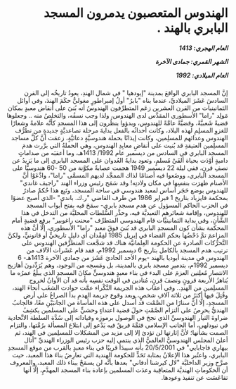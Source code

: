<h1 dir="rtl">الهندوس المتعصبون يدمرون المسجد البابري بالهند .</h1>

<h5 dir="rtl">العام الهجري:  1413

الشهر القمري: جمادى الآخرة

العام الميلادي: 1992</h5>

<p dir="rtl">إنَّ المسجد البابري الواقعَ بمدينة "إيودهيا " في شمال الهندِ، يعودُ تاريخُه إلى القرن السادسَ عَشَرَ الميلاديِّ، عندما بناه "بابرُ" أولُ إمبراطورٍ مغوليٌّ حكَمَ الهندَ، وفي أوائل الثمانينيات من القرن العشرين زعَم المتطرِّفون الهندوسُ أنه بُنيَ على أنقاض معبدٍ بمكان مَولِد "راما" الأسطوري المقدَّس لدى الهندوس، ولذا وجب نسفُه، والتخلصُ منه .. وجعلوها قضيةً شَعبيَّةً، وقضيَّةً عامَّةً للهندوس، وبدؤوا ينظُرون إلى هذا المسجدِ كأنَّه علامةً وشعارًا للغزوِ المسلِمِ لهذه البلاد، وكانت أحداثُه بالفعل بدايةَ مرحلة تصاعديَّةٍ جديدةٍ من تطرُّف الهندوس وعدائهم للمسلِمين، وكانت إيذانًا بحملة هندوسيَّةٍ دعائيَّةٍ، زعمَت أنَّ كلَّ مساجد المسلِمين العتيقةِ قد بُنيت على أنقاضِ معابِدِ الهندوس، وهي الحملةُ التي برَّرت هدمَ المسجد البابري في السادس من ديسمبر عام 1992/ 1413هـ، وما أعقبَه من صداماتٍ داميةٍ أوْدَت بحياة ألفَيْ مُسلمٍ، وتعود بدايةُ العُدوان على المسجد البابري إلى ما يَزيدُ عن نصفِ قرنٍ، ففي ليلة 22 ديسمبر 1949 هجمت عصابةٌ مكوَّنة من 50 -60 هندوسيًّا على المسجد البابري، ووضَعوا فيه أصنامًا لذاك الممجَّد لديهم المسمَّى "راما"، وادَّعَوْا أنَّ الأصنام ظهرَت بنفسِها في مكان ولادتِه! وقد سَمَح رئيس وزراء الهند "راجيف غاندي" للهندوس بوضع حَجَر أساس لمعبد هندوسي في ساحة المسجد، وتَبِع هذا حُكمٌ صادرٌ بمحكمة فايزباد بتاريخ 1 فبراير 1986 من طرف القاضي "ر.ك. باندي" -الذي أصبح عضوًا في الحزب الحاكم المسؤول عن هدم مسجد بابري- سمَحَ فيه بفتح أبواب المسجد للهندوس، وإقامة شعائرهم التعبديَّة فيه، وحذَّر السُّلطات المحليَّة من التدخل في هذا الشَّأنِ، وفي بداية الثمانينيَّات قام الهندوسي المتطرِّف "محنت راغوبير" برفع قضيةٍ أمام المحكمة بشأن كون المسجدِ البابري قد بُنيَ فوقَ معبدِ "راما" الأسطوري، إلَّا أنَّ هذه المزاعمَ تمَّ دَحْضُها بحكم القضاء في إبريل 1985 لفِقْدان أي دليلٍ تاريخيٍّ أو قانونيٍّ، ولكنَّ التَّحرُّكات الصادرة عن الحكومة العِلمانيَّة هناك قد شجَّعت المتطرِّفين الهندوس على ترتيب هدم المسجد بالكامل بتاريخ 6 ديسمبر 1992م، فقد قام عَشَرات الآلاف من الهندوس في مدينة أبوديا بالهند -يوم الأحد الحاديَ عَشَرَ من جمادي الآخرة 1413هـ- 6 ديسمبر 1992م، بتدميرِ مسجد بابري بالمدينة، بل ومَسحِه من الوجود، وهم يُرَدِّدونَ أهازيج الانتصار مُعلِنين العزمَ على البدء في بناء معبدٍ هندوسيٍّ مكانَ المسجدِ الذي يبلُغُ عمرُه ما يُناهزُ الأربعة قرونٍ ونصفَ قرنٍ، مُنادين في الوقت نفسِه بأنه قد آن الأوانُ لخروج المسلِمين من الهندِ.. وفي أعقاب هذه الجريمة النَّكْراء عمَّت حوادث الشغَب أنحاءَ الهند، وقُتِلَ فيها أكثرُ من ثلاثة آلافِ شخصٍ، وبعد وقوع جريمة الهدمِ بدأ الصراعُ على أرض المسجدِ، إلَّا أنَّ ستارًا من الصَّمْت قد أُسدل على هذه المأساة من الجانبَيْنِ معًا، فالجانبُ الهنديُّ يحرِصُ على التزام الصَّمْتِ حولَ قضية اعتداءٍ وحشيٍّ على المسلمين يكشِفُ ضراوةَ التيار الهندوسيِّ الذي نجحَ في الوصول برموزِه وقياداته إلى سُدَّة السلطة الاتِّحادية في نيودلهي، أما الجانب الإسلامي فثمَّةَ فريقٌ فيه يَدْعو إلى ابتلاع المسألة برُمَّتها، والتزام الصمت بشأنها؛ لأنَّ إثارتها لن تؤديَ إلا إلى مزيد من المشكلات للمسلِمين في الهند، ثم أعلنَ المجلس الهندوسيُّ العالميُّ الذي ينتمي إليه حزب رئيس الوزراء الهنديِّ "أتال بيهاري فاجابايي" في 20/5/2001 بأنه سيبدَأ قريبًا في بناء معبدٍ بالقرب من موقع المسجدِ البابري، واعتُبر هذا الإعلانُ بمثابة تَحَدٍّ للحكومة الهندية التي تعارِضُ بناءَ هذا المعبد، حيث صرَّح وزير الداخليَّة "لال كيرشنا أدفاني" بعدها بأنَّه لن يسمَحْ ببناء ذلك المعبد، والمعروف أن الحكوماتِ الهنديَّة المتعاقِبة وعدَت المسلمين بإعادة بناء المسجد المهدَّمِ، إلَّا أنها تقاعَسَت عن تنفيذ وعودها.</p></br>
